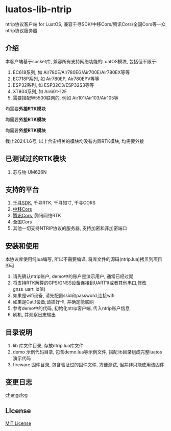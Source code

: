 # luatos-lib-ntrip

ntrip协议客户端 for LuatOS, 兼容千寻SDK/中移Cors/腾讯Cors/全国Cors等一众ntrip协议服务器

## 介绍

本客户端基于socket库, 兼容所有支持网络功能的LuatOS模块, 包括但不限于:

1. EC618系列, 如 Air780E/Air780EG/Air700E/Air780EX等等
2. EC718P系列, 如 Air780EP, Air780EPV等等
3. ESP32系列, 如 ESP32C3/ESP32S3等等
4. XT804系列, 如 Air601-12F
5. 需要搭配W5500联网的, 例如 Air101/Air103/Air105等

均需要**外接RTK模块**

均需要**外接RTK模块**

均需要**外接RTK模块**

截止2024.1.6号, 以上合宙相关的模块均没有内置RTK模块, 均需要外接

## 已测试过的RTK模块

1. 芯与物 UM626N

## 支持的平台

1. [千寻SDK](https://help.qxwz.com/400022), 千寻RTK, 千寻知寸, 千寻CORS
2. [中移Cors](https://pnt.10086.cn/v1/mallportal/#/home)
3. [腾讯Cors](https://lbs.qq.com/rtk/), 腾讯网络RTK
4. 全国Cors
5. 其他一切支持NTRIP协议的服务器, 支持加密和非加密端口

## 安装和使用

本协议库使用纯lua编写, 所以不需要编译, 将库文件的源码(ntrip.lua)拷贝到项目即可

1. 请先确认ntrip账户, demo中的账户是演示用户, 通常已经过期
2. 将支持RTK解算的GPS/GNSS设备连接到UART1(或者其他串口,修改gnss_uart_id值)
3. 如果是wifi设备, 请先配置ssid和password,连接wifi
4. 如果是Cat.1设备,请插好卡, 并确定能联网
5. 参考demo中的代码, 初始化ntrip客户端, 传入ntrip账户信息
6. 刷机, 并观察日志输出

## 目录说明

1. lib 库文件目录, 存放ntrip.lua库文件
2. demo 示例代码目录, 包含demo.lua等示例文件, 搭配lib目录组成完整luatos演示代码
3. fireware 固件目录, 包含验证过的固件文件, 方便测试, 但并非只能使用该固件

## 变更日志

[changelog](changelog.md)

## LIcense

[MIT License](https://opensource.org/licenses/MIT)
